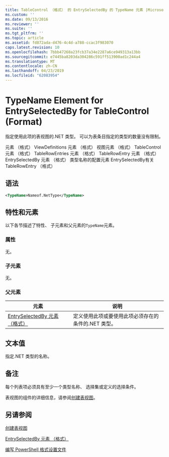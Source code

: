 ```yaml
---
title: TableControl （格式） 的 EntrySelectedBy 的 TypeName 元素 |Microsoft Docs
ms.custom: ''
ms.date: 09/13/2016
ms.reviewer: ''
ms.suite: ''
ms.tgt_pltfrm: ''
ms.topic: article
ms.assetid: fd872ada-d476-4c4d-a788-ccac3f983070
caps.latest.revision: 10
ms.openlocfilehash: 7bbb47268a23fcb37a34e2287a6ce949313a13bb
ms.sourcegitcommit: e7445ba8203da304286c591ff513900ad1c244a4
ms.translationtype: MT
ms.contentlocale: zh-CN
ms.lasthandoff: 04/23/2019
ms.locfileid: "62083954"
---
```

# <a name="typename-element-for-entryselectedby-for-tablecontrol-format"></a>TypeName Element for EntrySelectedBy for TableControl (Format)

指定使用此项的表视图的.NET 类型。 可以为表条目指定的类型的数量没有限制。

元素 （格式） ViewDefinitions 元素 （格式） 视图元素 （格式） TableControl 元素 （格式） TableRowEntries 元素 （格式） TableRowEntry 元素 （格式） EntrySelectedBy 元素 （格式） 类型名称的配置元素 EntrySelectedBy有关 TableRowEntry （格式）

## <a name="syntax"></a>语法

```xml
<TypeName>Nameof.NetType</TypeName>
```

## <a name="attributes-and-elements"></a>特性和元素

以下各节描述了特性、 子元素和父元素的`TypeName`元素。

### <a name="attributes"></a>属性

无。

### <a name="child-elements"></a>子元素

无。

### <a name="parent-elements"></a>父元素

|元素|说明|
|-------------|-----------------|
|[EntrySelectedBy 元素 （格式）](./entryselectedby-element-for-tablerowentry-for-tablecontrol-format.md)|定义使用此项或要使用此项必须存在的条件的.NET 类型。|

## <a name="text-value"></a>文本值

指定.NET 类型的名称。

## <a name="remarks"></a>备注

每个列表项必须具有至少一个类型名称、 选择集或定义的选择条件。

表视图的组件的详细信息，请参阅[创建表视图](./creating-a-table-view.md)。

## <a name="see-also"></a>另请参阅

[创建表视图](./creating-a-table-view.md)

[EntrySelectedBy 元素 （格式）](./entryselectedby-element-for-tablerowentry-for-tablecontrol-format.md)

[编写 PowerShell 格式设置文件](./writing-a-powershell-formatting-file.md)
